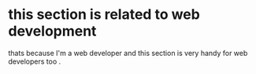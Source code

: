 # this section is related to web development

thats because I'm a web developer and this section is very handy for web developers too .
